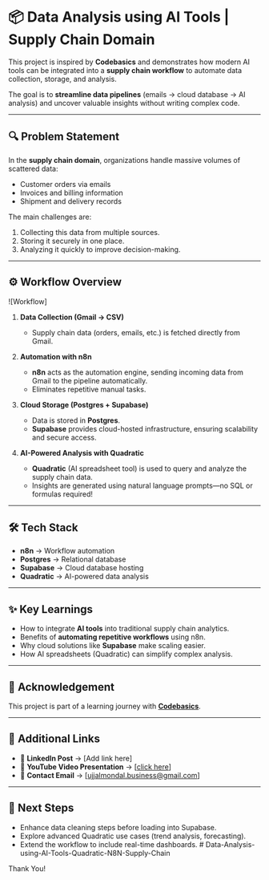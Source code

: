 # 📦 Data Analysis using AI Tools | Supply Chain Domain  

This project is inspired by **Codebasics** and demonstrates how modern AI tools can be integrated into a **supply chain workflow** to automate data collection, storage, and analysis.  

The goal is to **streamline data pipelines** (emails → cloud database → AI analysis) and uncover valuable insights without writing complex code.  

---

## 🔍 Problem Statement  
In the **supply chain domain**, organizations handle massive volumes of scattered data:  
- Customer orders via emails  
- Invoices and billing information  
- Shipment and delivery records  

The main challenges are:  
1. Collecting this data from multiple sources.  
2. Storing it securely in one place.  
3. Analyzing it quickly to improve decision-making.  

---

## ⚙️ Workflow Overview  

![Workflow] <!-- Replace with actual path of your image -->  

1. **Data Collection (Gmail → CSV)**  
   - Supply chain data (orders, emails, etc.) is fetched directly from Gmail.  

2. **Automation with n8n**  
   - **n8n** acts as the automation engine, sending incoming data from Gmail to the pipeline automatically.  
   - Eliminates repetitive manual tasks.  

3. **Cloud Storage (Postgres + Supabase)**  
   - Data is stored in **Postgres**.  
   - **Supabase** provides cloud-hosted infrastructure, ensuring scalability and secure access.  

4. **AI-Powered Analysis with Quadratic**  
   - **Quadratic** (AI spreadsheet tool) is used to query and analyze the supply chain data.  
   - Insights are generated using natural language prompts—no SQL or formulas required!  

---

## 🛠️ Tech Stack  
- **n8n** → Workflow automation  
- **Postgres** → Relational database  
- **Supabase** → Cloud database hosting  
- **Quadratic** → AI-powered data analysis  

---

## ✨ Key Learnings  
- How to integrate **AI tools** into traditional supply chain analytics.  
- Benefits of **automating repetitive workflows** using n8n.  
- Why cloud solutions like **Supabase** make scaling easier.  
- How AI spreadsheets (Quadratic) can simplify complex analysis.  

---

## 🙌 Acknowledgement  
This project is part of a learning journey with **[Codebasics](https://codebasics.io/)**.  

---

## 🔗 Additional Links  

- 📄 **LinkedIn Post** → [Add link here]  
- 🎥 **YouTube Video Presentation** → [[click here](https://www.youtube.com/watch?v=335_8gUfu8U)]  
- 📧 **Contact Email** → [ujjalmondal.business@gmail.com]  

---

## 📌 Next Steps  
- Enhance data cleaning steps before loading into Supabase.  
- Explore advanced Quadratic use cases (trend analysis, forecasting).  
- Extend the workflow to include real-time dashboards. # Data-Analysis-using-AI-Tools-Quadratic-N8N-Supply-Chain


Thank You!
